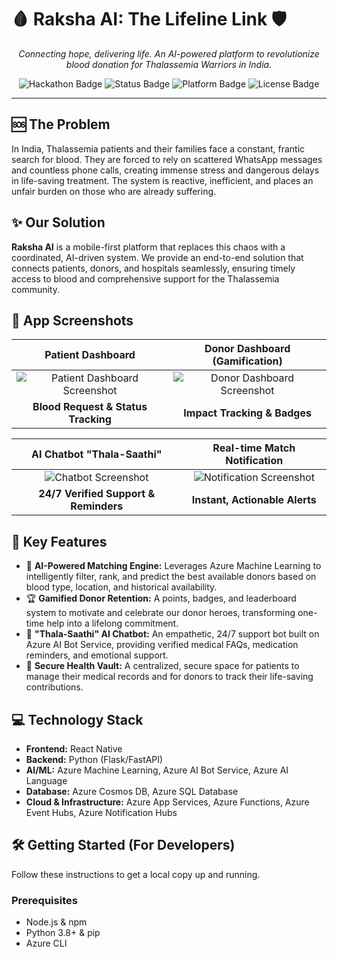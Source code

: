 # 🩸 Raksha AI: The Lifeline Link 🛡️

<div align="center">
  
</div>

<p align="center">
  <em>Connecting hope, delivering life. An AI-powered platform to revolutionize blood donation for Thalassemia Warriors in India.</em>
</p>

<p align="center">
  <img src="https://img.shields.io/badge/Hackathon-AI%20For%20Good-blue" alt="Hackathon Badge">
  <img src="https://img.shields.io/badge/Status-MVP%20Completed-brightgreen" alt="Status Badge">
  <img src="https://img.shields.io/badge/Platform-Microsoft%20Azure-0078D4" alt="Platform Badge">
  <img src="https://img.shields.io/badge/License-MIT-yellow" alt="License Badge">
</p>

---

## 🆘 The Problem

In India, Thalassemia patients and their families face a constant, frantic search for blood. They are forced to rely on scattered WhatsApp messages and countless phone calls, creating immense stress and dangerous delays in life-saving treatment. The system is reactive, inefficient, and places an unfair burden on those who are already suffering.

## ✨ Our Solution

**Raksha AI** is a mobile-first platform that replaces this chaos with a coordinated, AI-driven system. We provide an end-to-end solution that connects patients, donors, and hospitals seamlessly, ensuring timely access to blood and comprehensive support for the Thalassemia community.

## 📸 App Screenshots

<!--
**PROMPT FOR YOUR TEAM:**
Take clean screenshots of the following key screens from your application.
1. Onboarding / Registration Screen
2. Patient's Main Dashboard
3. Donor's Dashboard showing Gamification
4. The AI Chatbot "Thala-Saathi" Interface

Upload these images to a folder like `/docs/screenshots/` in your repository and replace the placeholders below.
-->

| Patient Dashboard                               | Donor Dashboard (Gamification)                     |
| :----------------------------------------------: | :------------------------------------------------: |
| ![Patient Dashboard Screenshot]([URL_TO_PATIENT_DASHBOARD_SCREENSHOT]) | ![Donor Dashboard Screenshot]([URL_TO_DONOR_DASHBOARD_SCREENSHOT]) |
| **Blood Request & Status Tracking**              | **Impact Tracking & Badges**                       |

| AI Chatbot "Thala-Saathi"                          | Real-time Match Notification                         |
| :----------------------------------------------: | :------------------------------------------------: |
| ![Chatbot Screenshot]([URL_TO_CHATBOT_SCREENSHOT])     | ![Notification Screenshot]([URL_TO_NOTIFICATION_SCREENSHOT]) |
| **24/7 Verified Support & Reminders**            | **Instant, Actionable Alerts**                     |

## 🎯 Key Features

*   🧠 **AI-Powered Matching Engine:** Leverages Azure Machine Learning to intelligently filter, rank, and predict the best available donors based on blood type, location, and historical availability.
*   🏆 **Gamified Donor Retention:** A points, badges, and leaderboard system to motivate and celebrate our donor heroes, transforming one-time help into a lifelong commitment.
*   🤖 **"Thala-Saathi" AI Chatbot:** An empathetic, 24/7 support bot built on Azure AI Bot Service, providing verified medical FAQs, medication reminders, and emotional support.
*   📂 **Secure Health Vault:** A centralized, secure space for patients to manage their medical records and for donors to track their life-saving contributions.

## 💻 Technology Stack

*   **Frontend:** React Native
*   **Backend:** Python (Flask/FastAPI)
*   **AI/ML:** Azure Machine Learning, Azure AI Bot Service, Azure AI Language
*   **Database:** Azure Cosmos DB, Azure SQL Database
*   **Cloud & Infrastructure:** Azure App Services, Azure Functions, Azure Event Hubs, Azure Notification Hubs

## 🛠️ Getting Started (For Developers)

Follow these instructions to get a local copy up and running.

### Prerequisites

*   Node.js & npm
*   Python 3.8+ & pip
*   Azure CLI
